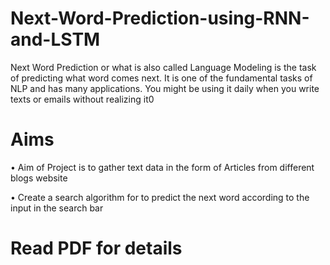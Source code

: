 # Next-Word-Prediction-using-RNN-and-LSTM

Next Word Prediction or what is also called Language Modeling is
the task of predicting what word comes next. It is one of the
fundamental tasks of NLP and has many applications. You might be
using it daily when you write texts or emails without realizing it0

# Aims
• Aim of Project is to gather text data in the form of
Articles from different blogs website

• Create a search algorithm for to predict the next word
according to the input in the search bar

# Read PDF for details
